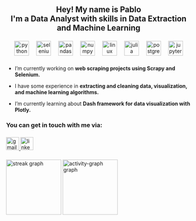 <h2 align="center">Hey! My name is Pablo<br> I'm a Data Analyst with skills in Data Extraction and Machine Learning</h2>

###

<div align="center">
  <img src="https://cdn.jsdelivr.net/gh/devicons/devicon/icons/python/python-original-wordmark.svg" height="40" alt="python logo"  />
  <img width="12" />
  <img src="https://cdn.simpleicons.org/selenium/43B02A" height="40" alt="selenium logo"  />
  <img width="12" />
  <img src="https://cdn.jsdelivr.net/gh/devicons/devicon/icons/pandas/pandas-original.svg" height="40" alt="pandas logo"  />
  <img width="12" />
  <img src="https://cdn.jsdelivr.net/gh/devicons/devicon/icons/numpy/numpy-original.svg" height="40" alt="numpy logo"  />
  <img width="12" />
  <img src="https://cdn.jsdelivr.net/gh/devicons/devicon/icons/linux/linux-original.svg" height="40" alt="linux logo"  />
  <img width="12" />
  <img src="https://cdn.jsdelivr.net/gh/devicons/devicon/icons/julia/julia-original-wordmark.svg" height="40" alt="julia logo"  />
  <img width="12" />
  <img src="https://cdn.jsdelivr.net/gh/devicons/devicon/icons/postgresql/postgresql-original-wordmark.svg" height="40" alt="postgresql logo"  />
  <img width="12" />
  <img src="https://cdn.jsdelivr.net/gh/devicons/devicon/icons/jupyter/jupyter-original-wordmark.svg" height="40" alt="jupyter logo"  />
</div>

###

-  I’m currently working on **web scraping projects using Scrapy and Selenium.**

-  I have some experience in **extracting and cleaning data, visualization, and machine learning algorithms.**   

-  I’m currently learning about **Dash framework for data visualization with Plotly.**


<h3 align="left">You can get in touch with me via:</h3>


###

<div align="left">
  <a href="mailto:avalospabloa@gmail.com" target="_blank">
    <img src="https://img.shields.io/static/v1?message=Gmail&logo=gmail&label=&color=D14836&logoColor=white&labelColor=&style=for-the-badge" height="35" alt="gmail logo" />
  </a>
  <a href="https://www.linkedin.com/in/avalos-p/" target="_blank">
    <img src="https://img.shields.io/static/v1?message=LinkedIn&logo=linkedin&label=&color=0077B5&logoColor=white&labelColor=&style=for-the-badge" height="35" alt="linkedin logo" />
  </a>
</div>

###

<div align="left">
  <img src="https://streak-stats.demolab.com?user=avalos-p&locale=en&mode=weekly&theme=algolia&hide_border=true&border_radius=3&date_format=%5BY.%5Dn.j" height="150" alt="streak graph"  />
  <img src="https://github-readme-activity-graph.vercel.app/graph?username=avalos-p&theme=one-dark&bg_color=050F2C&color=00AEFF&title_color=2DDE98&line=868B99&point=2DDE98&area_color=868B99&area=true&hide_border=true" height="150" alt="activity-graph graph"  />
</div>

###
